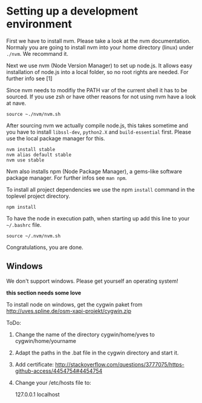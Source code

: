 Setting up a  development environment
=====================================

First we have to install nvm. Please take a look at the nvm documentation.
Normaly you are going to install nvm into your home directory (linux) under
`./nvm`. We recommand it.

Next we use nvm (Node Version Manager) to set up node.js. It allows easy
installation of node.js into a local folder, so no root rights are needed. For
further info see [1]

Since nvm needs to modifiy the PATH var of the current shell it has to be
sourced. If you use zsh or have other reasons for not using nvm have a look at
nave.

    source ~./nvm/nvm.sh

After sourcing nvm we actually compile node.js, this takes sometime and you have
to install `libssl-dev`, `python2.X` and `build-essential` first. Please use the
local package manager for this.

    nvm install stable
    nvm alias default stable
    nvm use stable

Nvm also installs npm (Node Package Manager), a gems-like software package
manager. For further infos see `man npm`.

To install all project dependencies we use the npm `install` command in the
toplevel project directory.

    npm install

To have the node in execution path, when starting up add this line to your
`~/.bashrc` file.

    source ~/.nvm/nvm.sh

Congratulations, you are done.

Windows
-------

We don't support windows. Please get yourself an operating system!

**this section needs some love**

To install node on windows, get the cygwin paket from http://uves.spline.de/osm-xapi-projekt/cygwin.zip

ToDo:

1. Change the name of the directory cygwin/home/yves to cygwin/home/yourname
2. Adapt the paths in the .bat file in the cygwin directory and start it.
3. Add certificate: http://stackoverflow.com/questions/3777075/https-github-access/4454754#4454754
4. Change your /etc/hosts file to:

    127.0.0.1    localhost
